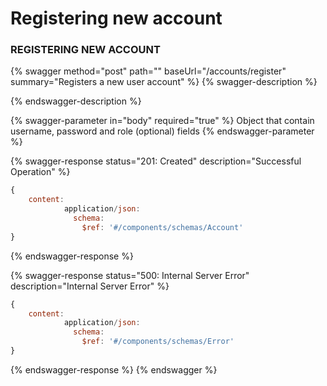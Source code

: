 # Registering new account

### REGISTERING NEW ACCOUNT

{% swagger method="post" path="" baseUrl="/accounts/register" summary="Registers a new user account" %}
{% swagger-description %}

{% endswagger-description %}

{% swagger-parameter in="body" required="true" %}
Object that contain username, password and role (optional) fields
{% endswagger-parameter %}

{% swagger-response status="201: Created" description="Successful Operation" %}

```javascript
{
    content:
            application/json:
              schema:
                $ref: '#/components/schemas/Account'
}
```

{% endswagger-response %}

{% swagger-response status="500: Internal Server Error" description="Internal Server Error" %}

```javascript
{
    content:
            application/json:
              schema:
                $ref: '#/components/schemas/Error'
}
```

{% endswagger-response %}
{% endswagger %}
